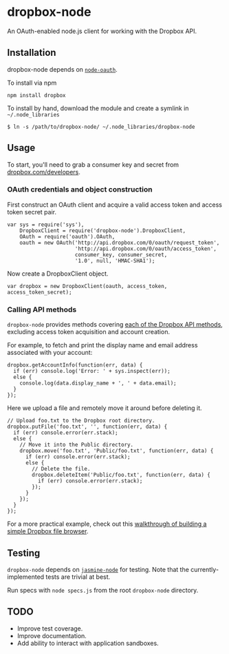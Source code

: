 # dropbox-node

An OAuth-enabled node.js client for working with the Dropbox API.

## Installation

dropbox-node depends on [`node-oauth`](http://github.com/ciaranj/node-oauth).

To install via npm

    npm install dropbox

To install by hand, download the module and create a symlink in `~/.node_libraries`

    $ ln -s /path/to/dropbox-node/ ~/.node_libraries/dropbox-node

## Usage

To start, you'll need to grab a consumer key and secret from [dropbox.com/developers](https://dropbox.com/developers).

### OAuth credentials and object construction

First construct an OAuth client and acquire a valid access token and access token secret pair.

    var sys = require('sys'),
        DropboxClient = require('dropbox-node').DropboxClient,
        OAuth = require('oauth').OAuth,
        oauth = new OAuth('http://api.dropbox.com/0/oauth/request_token',
                          'http://api.dropbox.com/0/oauth/access_token',
                          consumer_key, consumer_secret,
                          '1.0', null, 'HMAC-SHA1');

Now create a DropboxClient object.

    var dropbox = new DropboxClient(oauth, access_token, access_token_secret);

### Calling API methods

`dropbox-node` provides methods covering [each of the Dropbox API methods](https://www.dropbox.com/developers/docs), excluding access token acquisition and account creation. 

For example, to fetch and print the display name and email address associated with your account:

    dropbox.getAccountInfo(function(err, data) {
      if (err) console.log('Error: ' + sys.inspect(err));
      else {
        console.log(data.display_name + ', ' + data.email);
      }
    });

Here we upload a file and remotely move it around before deleting it.

    // Upload foo.txt to the Dropbox root directory.
    dropbox.putFile('foo.txt', '', function(err, data) {
      if (err) console.error(err.stack);
      else {
        // Move it into the Public directory.
        dropbox.move('foo.txt', 'Public/foo.txt', function(err, data) {
          if (err) console.error(err.stack);
          else {
            // Delete the file.
            dropbox.deleteItem('Public/foo.txt', function(err, data) {
              if (err) console.error(err.stack);
            });    
          }
        });
      }
    });

For a more practical example, check out this [walkthrough of building a simple Dropbox file browser](http://evanmeagher.net/2010/10/dropbox-file-browser).

## Testing

`dropbox-node` depends on [`jasmine-node`](http://github.com/mhevery/jasmine-node) for testing. Note that the currently-implemented tests are trivial at best.

Run specs with `node specs.js` from the root `dropbox-node` directory.

## TODO
* Improve test coverage.
* Improve documentation.
* Add ability to interact with application sandboxes.
